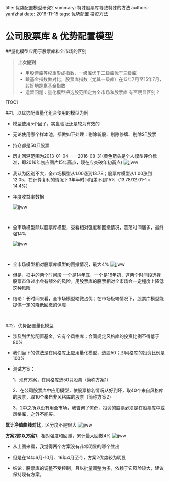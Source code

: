 title: 优势配置模型研究2
summary: 特殊股票库导致特殊的方法
authors: yanfzhai
date: 2016-11-15
tags: 优势配置
	  投资方法


# 公司股票库 & 优势配置模型

##量化模型应用于股票库和全市场的区别

>**上次提到**
>- 用股票库等权重形成指数，一级库优于二级库优于三级库
>- 跟基金指数做对比，股票库指数（尤其一级库）在13年7月至15年7月，较好地跑赢基金指数
>- 遗留问题：量化模型把选股范围定为全市场和股票库 有否明显区别？

[TOC]


##1、以优势配置量化组合使用的模型为例

- 模型使用5个因子，实盘验证还是较为有效的

- 无论使用哪个样本池，都做如下处理：剔除新股、剔除停牌、剔除ST股票

- 持仓都是50只股票

- 历史回溯范围为2013-01-04 ----2016-08-31(黄色箭头是个人模型评价标准，即2016年初应图片15年高点，现在应突破年初高点)
  ![jjww](..\pics\youshi_style\Vs2.png)

- 我认为区别不大，全市场模型从1.00涨到13.78；股票库模型从1.00涨到12.05，在计算复利的情况下3年半时间相差不到15%（13.78/12.01-1 = 14.4%）

- 年度收益率数据

  ![jjww](..\pics\youshi_style\Vs2table.png)

  ​

- 全市场模型除以股票库模型，查看相对强度和回撤情况，震荡时间居多，最终强14%

  ![jjww](..\pics\youshi_style\backup1.png)

  ​

- 全市场模型相对股票库模型的回撤情况，最大4%
  ![jjww](..\pics\youshi_style\backup2.png)

- 但是，框中的两个时间段 一个是14年底，一个是16年初，这两个时间段选择股票市值过小会有额外的风险，用股票库的股票相对全市场会一定程度上降低这种风险

- 结论：长时间来看，全市场模型略微占优；在市场极端情况下，股票库模型能提供一定的降低回撤的保障

  ​

##2、优势配置量化模型

-  涉及到优势配置基金，它有个风格库；合同规定风格库的投资比例不得低于80%

-  我们当下的做法是在风格库上应用量化模型，选股50；即风格库的投资比例是100%

-  测试方案：

      1、现有方案，在风格库选50只股票（简称方案1）

      2、在公司股票库中应用模型，依股票排名情况从好到坏，取40个来自风格库的股票，取10个来自非风格库的股票（简称方案2）

      3、2中之所以没有用全市场，我咨询了何奇，投资的股票必须是在股票库中或风格库，之外不能买。


**累计净值曲线对比**，区分度不是很大
![jjww](..\pics\youshi_style\onevs2.png)

**方案2除以方案1**，相对强度和回撤，累计最大回撤4%
![jjww](..\pics\youshi_style\onevs22.png)

- 从上图来看，我觉得两个方案没有非常明显的哪个胜出

- 但是在14年6月-10月、16年4月至今，方案2优势较为明显

- 结论：股票库的调整不受控制，且以批量调整为多，依赖于它风险较大，建议保持现有方案。

  ​